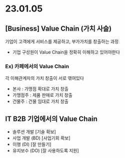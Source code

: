 # 23.01.05
## [Business] Value Chain (가치 사슬)
기업이 고객에게 서비스를 제공하고, 부가가치를 창출하는 과정
- 기업 구성원이 Value Chain을 정확히 이해하고 있어야한다

### Ex) 카페에서의 Value Chain
각 이해관계자의 가치 창출이 서로 엮여있다
- 본사 : 가맹점 확대로 가치 창출
- 가맹점주 : 제품 판매로 가치 창출
- 건물주 : 건물 임대로 가치 창출

## IT B2B 기업에서의 Value Chain
- 솔루션 개발 [기술 확보]
- 사업 개발 (BD) [사업기회 확보]
- 이행 (DI) [잘 만들기]
- 유지보수 (DO) [잘 사용하도록 지원]

